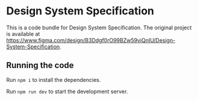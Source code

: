 
  # Design System Specification

  This is a code bundle for Design System Specification. The original project is available at https://www.figma.com/design/B3Ddgf0rO99BZw59viQnIU/Design-System-Specification.

  ## Running the code

  Run `npm i` to install the dependencies.

  Run `npm run dev` to start the development server.
  